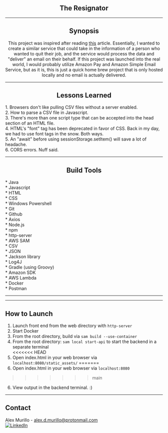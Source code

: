 <div style="text-align: center">

<h2 align="center">The Resignator</h2>

---
## Synopsis

This project was inspired after reading [this](https://fortune-com.cdn.ampproject.org/c/s/fortune.com/2023/06/09/startup-exit-japan-quit-job-for-you/amp/) article. Essentially, I wanted to create a similar service that could take in the information of a person who wanted to quit their job, and the service would process the data and "deliver" an email on their behalf. If this project was launched into the real world, I would probably utilize Amazon Pay and Amazon Simple Email Service, but as it is, this is just a quick home brew project that is only hosted locally and no email is actually delivered.


---
## Lessons Learned


<div style="text-align: left">
1. Browsers don't like pulling CSV files without a server enabled.<br>
2. How to parse a CSV file in Javascript.<br>
3. There's more than one script type that can be accepted into the head section of an HTML file.<br>
4. HTML's "font" tag has been deprecated in favor of CSS. Back in my day, we had to use font tags in the snow. Both ways.<br>
5. An "await" before using sessionStorage.setItem() will save a lot of headache.<br>
6. CORS errors. Nuff said.
</div>

---
## Build Tools
</div><div style="text-align: left">
* Java <br>
* Javascript <br>
* HTML <br>
* CSS <br>
* Windows Powershell <br>
* Git <br>
* Github <br>
* Axios <br>
* Node.js <br>
* npm <br>
* http-server <br>
* AWS SAM <br>
* CSV <br>
* JSON <br>
* Jackson library <br>
* Log4J <br>
* Gradle (using Groovy) <br>
* Amazon SDK <br>
* AWS Lambda <br>
* Docker <br>
* Postman <br>
</div>

---
[//]: # (## View This Project)

[//]: # ()
[//]: # ([![Youtube Video]&#40;resources/images/yt_image.JPG&#41;]&#40;https://youtu.be/FYJvZrxUK0c&#41;)

[//]: # ()
[//]: # (<p>View this project: <a href="https://youtu.be/FYJvZrxUK0c"><b>here<b></a>.</p>)

---
## How to Launch
1. Launch front end from the web directory with ```http-server``` <br>
2. Start Docker <br>
3. From the root directory, build via ```sam build --use-container``` <br>
4. From the root directory: ```sam local start-api``` to start the backend in a separate terminal<br>
<<<<<<< HEAD
5. Open index.html in your web browser via ```localhost:8080/static_assets/```
=======
5. Open index.html in your web browser via ```localhost:8080```
>>>>>>> main
6. View output in the backend terminal. :)

---
## Contact

Alex Murillo - alex.d.murillo@protonmail.com
<br>
<a href="https://www.linkedin.com/in/alexdmurillo/"><img alt="LinkedIn" src="https://img.shields.io/badge/-LinkedIn-brightgreen"></a>





